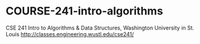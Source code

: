 # COURSE-241-intro-algorithms
CSE 241 Intro to Algorithms & Data Structures, Washington University in St. Louis
http://classes.engineering.wustl.edu/cse241/
